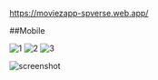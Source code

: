 https://moviezapp-spverse.web.app/

##Mobile

![1](https://github.com/user-attachments/assets/12096568-a89a-4fe3-931a-d87d777cb089)    ![2](https://github.com/user-attachments/assets/82396f2e-45e1-401c-a4c1-9714d2e253fb)    ![3](https://github.com/user-attachments/assets/a2c9d542-3b2d-4b5d-8487-0bd675a9f85f)




![screenshot](https://user-images.githubusercontent.com/75713903/226555566-6fbf60ba-fd5c-4476-84a9-551df4732b12.jpeg)
